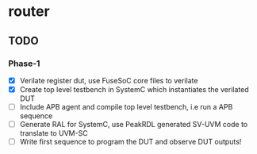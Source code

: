 # router

## TODO

### Phase-1

- [X] Verilate register dut, use FuseSoC core files to verilate
- [X] Create top level testbench in SystemC which instantiates the verilated DUT
- [ ] Include APB agent and compile top level testbench, i.e run a APB sequence
- [ ] Generate RAL for SystemC, use PeakRDL generated SV-UVM code to translate to UVM-SC
- [ ] Write first sequence to program the DUT and observe DUT outputs!
